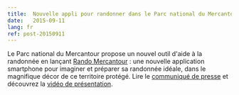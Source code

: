 ```yaml
---
title:  Nouvelle appli pour randonner dans le Parc national du Mercantour
date:   2015-09-11
lang: fr
ref: post-20150911
---
```


Le Parc national du Mercantour propose un nouvel outil d'aide à la randonnée en lançant <a href="https://play.google.com/store/apps/details?id=com.makinacorpus.randomercantour" target="_blank">Rando Mercantour</a> : une nouvelle application smartphone pour imaginer et préparer sa randonnée idéale, dans le magnifique décor de ce territoire protégé. Lire le <a href="http://mercantour.eu/index.php/actualites/actualites-recentes/1109-nouvelle-appli-pour-randonner-cet-automne-dans-le-parc-national-du-mercantour" target="_blank">communiqué de presse</a> et découvrez la <a href="https://www.youtube.com/watch?v=D8jDpvP6U80" target="_blank">vidéo de présentation</a>.